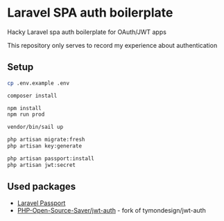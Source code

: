 # Laravel SPA auth boilerplate

Hacky Laravel spa auth boilerplate for OAuth/JWT apps

This repository only serves to record my experience about authentication

## Setup

```bash
cp .env.example .env

composer install

npm install
npm run prod

vendor/bin/sail up

php artisan migrate:fresh
php artisan key:generate

php artisan passport:install
php artisan jwt:secret
```

## Used packages

* [Laravel Passport](https://github.com/laravel/passport)
* [PHP-Open-Source-Saver/jwt-auth](https://github.com/PHP-Open-Source-Saver/jwt-auth) - fork of tymondesign/jwt-auth
